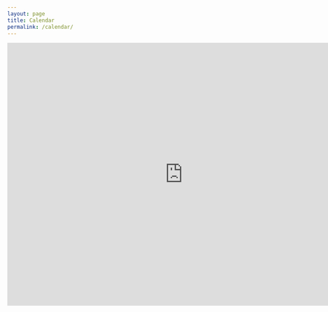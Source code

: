 ```yaml
---
layout: page
title: Calendar
permalink: /calendar/
---
```


<iframe src="https://calendar.google.com/calendar/u/0/embed?src=sync@zethrae.us&ctz=America/Los_Angeles&showTitle=0&showPrint=0&showCalendars=0&mode=WEEK&wkst=2&showTabs=0" style="border: 0" width="800" height="600" frameborder="0" scrolling="no"></iframe>

